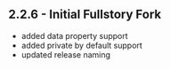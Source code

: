 ## 2.2.6 - Initial Fullstory Fork

- added data property support
- added private by default support
- updated release naming
